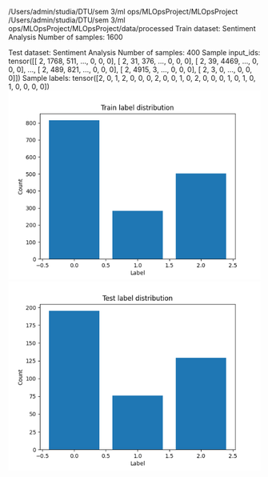 /Users/admin/studia/DTU/sem 3/ml ops/MLOpsProject/MLOpsProject
/Users/admin/studia/DTU/sem 3/ml ops/MLOpsProject/MLOpsProject/data/processed
Train dataset: Sentiment Analysis
Number of samples: 1600


Test dataset: Sentiment Analysis
Number of samples: 400
Sample input_ids: tensor([[   2, 1768,  511,  ...,    0,    0,    0],
        [   2,   31,  376,  ...,    0,    0,    0],
        [   2,   39, 4469,  ...,    0,    0,    0],
        ...,
        [   2,  489,  821,  ...,    0,    0,    0],
        [   2, 4915,    3,  ...,    0,    0,    0],
        [   2,    3,    0,  ...,    0,    0,    0]])
Sample labels: tensor([2, 0, 1, 2, 0, 0, 0, 2, 0, 0, 1, 0, 2, 0, 0, 0, 1, 0, 1, 0, 1, 0, 0, 0,
        0])
![](./train_label_distribution.png "Train label distribution")
![](./test_label_distribution.png "Test label distribution")
